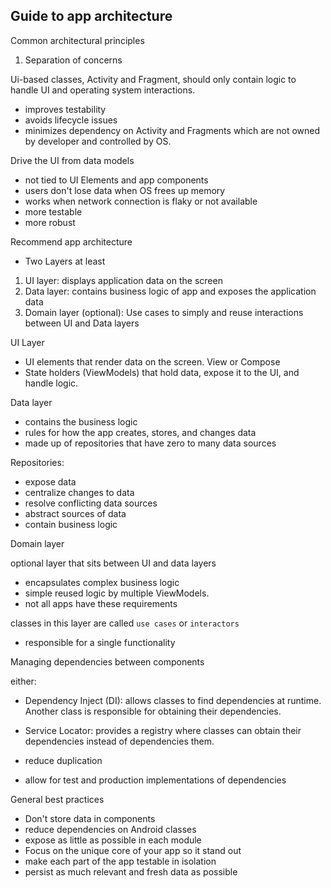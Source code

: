 ## Guide to app architecture

Common architectural principles

1. Separation of concerns

Ui-based classes, Activity and Fragment, should only contain logic to handle UI
and operating system interactions.

- improves testability
- avoids lifecycle issues
- minimizes dependency on Activity and Fragments which are not owned by developer
and controlled by OS.

Drive the UI from data models

- not tied to UI Elements and app components
- users don't lose data when OS frees up memory
- works when network connection is flaky or not available
- more testable
- more robust

Recommend app architecture

- Two Layers at least
1. UI layer: displays application data on the screen
2. Data layer: contains business logic of app and exposes the application data
3. Domain layer (optional): Use cases to simply and reuse interactions between UI and Data layers

UI Layer

- UI elements that render data on the screen. View or Compose
- State holders (ViewModels) that hold data, expose it to the UI, and handle logic.

Data layer

- contains the business logic
- rules for how the app creates, stores, and changes data
- made up of repositories that have zero to many data sources

Repositories:
- expose data
- centralize changes to data
- resolve conflicting data sources
- abstract sources of data
- contain business logic

Domain layer

optional layer that sits between UI and data layers

- encapsulates complex business logic
- simple reused logic by multiple ViewModels.
- not all apps have these requirements

classes in this layer are called `use cases` or `interactors`

- responsible for a single functionality

Managing dependencies between components

either:

- Dependency Inject (DI): allows classes to find dependencies at runtime. Another class is responsible for obtaining their dependencies.

- Service Locator: provides a registry where classes can obtain their dependencies instead of dependencies them.

- reduce duplication
- allow for test and production implementations of dependencies

General best practices

- Don't store data in components
- reduce dependencies on Android classes
- expose as little as possible in each module
- Focus on the unique core of your app so it stand out
- make each part of the app testable in isolation
- persist as much relevant and fresh data as possible


